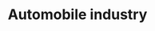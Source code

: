 ---
title: Automobile industry
longTitle: 'Automobile industry'
tags:
- gccommon
narrowerTerm:
- "[[Manufacturing industry]]"
relatedTerm:
- "[[Automobiles]]"
use:
- "[[Auto industry Automotive industry]]"
---